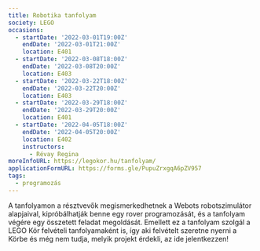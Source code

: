 ```yaml
---
title: Robotika tanfolyam
society: LEGO
occasions:
  - startDate: '2022-03-01T19:00Z'
    endDate: '2022-03-01T21:00Z'
    location: E401
  - startDate: '2022-03-08T18:00Z'
    endDate: '2022-03-08T20:00Z'
    location: E403
  - startDate: '2022-03-22T18:00Z'
    endDate: '2022-03-22T20:00Z'
    location: E403
  - startDate: '2022-03-29T18:00Z'
    endDate: '2022-03-29T20:00Z'
    location: E401
  - startDate: '2022-04-05T18:00Z'
    endDate: '2022-04-05T20:00Z'
    location: E402
    instructors:
      - Révay Regina
moreInfoURL: https://legokor.hu/tanfolyam/
applicationFormURL: https://forms.gle/PupuZrxgqA6pZV957
tags:
  - programozás
---
```


A tanfolyamon a résztvevők megismerkedhetnek a Webots robotszimulátor alapjaival, kipróbálhatják benne egy rover programozását, és a tanfolyam végére egy összetett feladat megoldását. Emellett ez a tanfolyam szolgál a LEGO Kör felvételi tanfolyamaként is, így aki felvételt szeretne nyerni a Körbe és még nem tudja, melyik projekt érdekli, az ide jelentkezzen!
